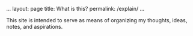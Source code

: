 ...
layout: page
title: What is this?
permalink: /explain/
...

This site is intended to serve as means of organizing my thoughts, ideas, notes, and aspirations.
